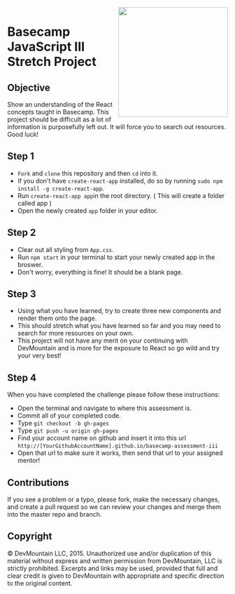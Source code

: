 <img src="https://devmounta.in/img/logowhiteblue.png" width="250" align="right">

# Basecamp JavaScript III Stretch Project

## Objective
Show an understanding of the React concepts taught in Basecamp. This project should be difficult as a lot of information is purposefully left out. It will force you to search out resources. Good luck!

## Step 1

* `Fork` and `clone` this repository and then `cd` into it.
* If you don't have `create-react-app` installed, do so by running `sudo npm install -g create-react-app`.
* Run `create-react-app app`in the root directory. ( This will create a folder called app )
* Open the newly created `app` folder in your editor.

## Step 2

* Clear out all styling from `App.css`.
* Run `npm start` in your terminal to start your newly created app in the broswer.
* Don't worry, everything is fine! It should be a blank page.

## Step 3

* Using what you have learned, try to create three new components and render them onto the page.
* This should stretch what you have learned so far and you may need to search for more resources on your own.
* This project will not have any merit on your continuing with DevMountain and is more for the exposure to React so go wild and try your very best!

## Step 4

When you have completed the challenge please follow these instructions:

* Open the terminal and navigate to where this assessment is.
* Commit all of your completed code.
* Type `git checkout -b gh-pages`
* Type `git push -u origin gh-pages`
* Find your account name on github and insert it into this url `http://[YourGithubAccountName].github.io/basecamp-assessment-iii`
* Open that url to make sure it works, then send that url to your assigned mentor!

## Contributions
If you see a problem or a typo, please fork, make the necessary changes, and create a pull request so we can review your changes and merge them into the master repo and branch.

## Copyright

© DevMountain LLC, 2015. Unauthorized use and/or duplication of this material without express and written permission from DevMountain, LLC is strictly prohibited. Excerpts and links may be used, provided that full and clear credit is given to DevMountain with appropriate and specific direction to the original content.